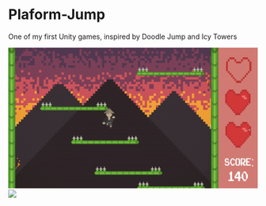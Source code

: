 # Plaform-Jump

One of my first Unity games, inspired by Doodle Jump and Icy Towers

![](Video/spikes.gif)
![](Video/fire.gif)

